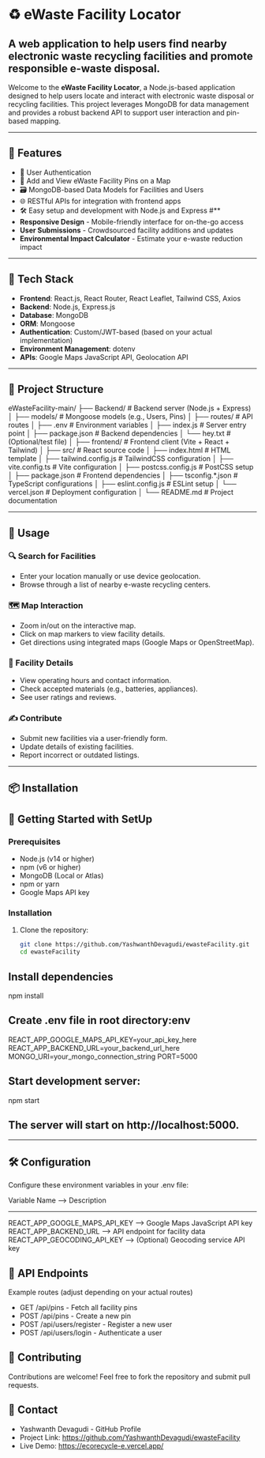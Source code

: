 # ♻️ eWaste Facility Locator

## A web application to help users find nearby electronic waste recycling facilities and promote responsible e-waste disposal.

Welcome to the **eWaste Facility Locator**, a Node.js-based application designed to help users locate and interact with electronic waste disposal or recycling facilities. 
This project leverages MongoDB for data management and provides a robust backend API to support user interaction and pin-based mapping.

---

## 🚀 Features

- 🔐 User Authentication
- 📍 Add and View eWaste Facility Pins on a Map
- 🗃️ MongoDB-based Data Models for Facilities and Users
- 🌐 RESTful APIs for integration with frontend apps
- 🛠️ Easy setup and development with Node.js and Express
#**
- **Responsive Design** - Mobile-friendly interface for on-the-go access
- **User Submissions** - Crowdsourced facility additions and updates
- **Environmental Impact Calculator** - Estimate your e-waste reduction impact

---

## 🧰 Tech Stack
- **Frontend**: React.js, React Router, React Leaflet, Tailwind CSS, Axios
- **Backend**: Node.js, Express.js
- **Database**: MongoDB
- **ORM**: Mongoose
- **Authentication**: Custom/JWT-based (based on your actual implementation)
- **Environment Management**: dotenv
- **APIs**: Google Maps JavaScript API, Geolocation API

---

## 📁 Project Structure

eWasteFacility-main/
├── Backend/                     # Backend server (Node.js + Express)
│   ├── models/                 # Mongoose models (e.g., Users, Pins)
│   ├── routes/                 # API routes
│   ├── .env                    # Environment variables
│   ├── index.js                # Server entry point
│   ├── package.json            # Backend dependencies
│   └── hey.txt                 # (Optional/test file)
│
├── frontend/                   # Frontend client (Vite + React + Tailwind)
│   ├── src/                   # React source code
│   ├── index.html             # HTML template
│   ├── tailwind.config.js     # TailwindCSS configuration
│   ├── vite.config.ts         # Vite configuration
│   ├── postcss.config.js      # PostCSS setup
│   ├── package.json           # Frontend dependencies
│   ├── tsconfig.*.json        # TypeScript configurations
│   ├── eslint.config.js       # ESLint setup
│   └── vercel.json            # Deployment configuration
│
└── README.md                  # Project documentation

---

## 📖 Usage

### 🔍 Search for Facilities
- Enter your location manually or use device geolocation.
- Browse through a list of nearby e-waste recycling centers.

### 🗺️ Map Interaction
- Zoom in/out on the interactive map.
- Click on map markers to view facility details.
- Get directions using integrated maps (Google Maps or OpenStreetMap).

### 🏢 Facility Details
- View operating hours and contact information.
- Check accepted materials (e.g., batteries, appliances).
- See user ratings and reviews.

### ✍️ Contribute
- Submit new facilities via a user-friendly form.
- Update details of existing facilities.
- Report incorrect or outdated listings.

---

## 📦 Installation

## 🚀 Getting Started with SetUp

### Prerequisites
- Node.js (v14 or higher)
- npm (v6 or higher)
- MongoDB (Local or Atlas)
- npm or yarn
- Google Maps API key

### Installation
1. Clone the repository:
   ```bash
   git clone https://github.com/YashwanthDevagudi/ewasteFacility.git
   cd ewasteFacility

## Install dependencies
npm install

## Create .env file in root directory:env
REACT_APP_GOOGLE_MAPS_API_KEY=your_api_key_here
REACT_APP_BACKEND_URL=your_backend_url_here
MONGO_URI=your_mongo_connection_string
PORT=5000

## Start development server:
npm start

## The server will start on http://localhost:5000.

---

## 🛠️ Configuration
Configure these environment variables in your .env file:

Variable Name              -->                	Description
--------------                               ------------
REACT_APP_GOOGLE_MAPS_API_KEY   -->       	    Google Maps JavaScript API key
REACT_APP_BACKEND_URL           -->      	    API endpoint for facility data
REACT_APP_GEOCODING_API_KEY     -->        	  (Optional) Geocoding service API key

## 🧪 API Endpoints
Example routes (adjust depending on your actual routes)
- GET /api/pins - Fetch all facility pins
- POST /api/pins - Create a new pin
- POST /api/users/register - Register a new user
- POST /api/users/login - Authenticate a user

## 🙌 Contributing
Contributions are welcome! Feel free to fork the repository and submit pull requests.

## 📧 Contact
- Yashwanth Devagudi - GitHub Profile
- Project Link: https://github.com/YashwanthDevagudi/ewasteFacility
- Live Demo: https://ecorecycle-e.vercel.app/













   
